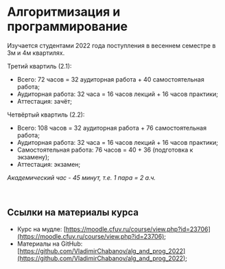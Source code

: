 # Алгоритмизация и программирование

Изучается студентами 2022 года поступления в весеннем семестре в 3м и 4м квартилях.

Третий квартиль (2.1):

- Всего: 72 часов = 32 аудиторная работа + 40 самостоятельная работа;
- Аудиторная работа: 32 часа = 16 часов лекций + 16 часов практики;
- Аттестация: зачёт;

Четвёртый квартиль (2.2):

- Всего: 108 часов = 32 аудиторная работа + 76 самостоятельная работа;
- Аудиторная работа: 32 часа = 16 часов лекций + 16 часов практики;
- Самостоятельная работа: 76 часов = 40 + 36 (подготовка к экзамену);
- Аттестация: экзамен;

*Академический час - 45 минут, т.е. 1 пара = 2 а.ч.*

<br>

## Ссылки на материалы курса

- Курс на мудле: [https://moodle.cfuv.ru/course/view.php?id=23706](https://moodle.cfuv.ru/course/view.php?id=23706);
- Материалы на GitHub: [https://github.com/VladimirChabanov/alg_and_prog_2022](https://github.com/VladimirChabanov/alg_and_prog_2022);
